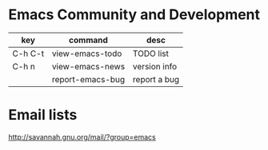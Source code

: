 
# Emacs Community and Development

| key     | command          | desc         |
| ---     | ---              | ---          |
| C-h C-t | view-emacs-todo  | TODO list    |
| C-h n   | view-emacs-news  | version info |
|         | report-emacs-bug | report a bug |


# Email lists

<http://savannah.gnu.org/mail/?group=emacs>
